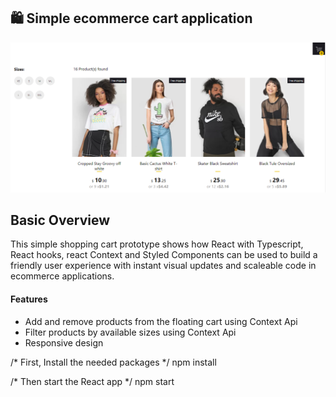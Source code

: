 ## 🛍️ Simple ecommerce cart application 

<p align="center">

  <img src="./readme-banner.png">
</p>

## Basic Overview

This simple shopping cart prototype shows how React with Typescript, React hooks, react Context and Styled Components can be used to build a friendly user experience with instant visual updates and scaleable code in ecommerce applications.

#### Features

- Add and remove products from the floating cart using Context Api
- Filter products by available sizes using Context Api
- Responsive design


/* First, Install the needed packages */
npm install

/* Then start the React app */
npm start
